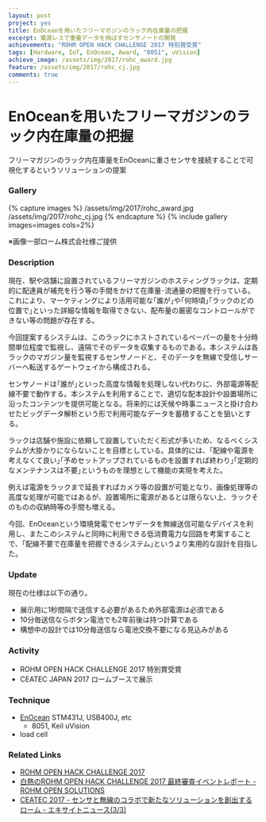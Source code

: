 ```yaml
---
layout: post
project: yes
title: EnOceanを用いたフリーマガジンのラック内在庫量の把握
excerpt: 電源レスで重量データを飛ばすセンサノードの開発
achievements: "ROHM OPEN HACK CHALLENGE 2017 特別賞受賞"
tags: [Hardware, IoT, EnOcean, Award, "8051", uVision]
achieve_image: /assets/img/2017/rohc_award.jpg
feature: /assets/img/2017/rohc_cj.jpg
comments: true
---
```

# EnOceanを用いたフリーマガジンのラック内在庫量の把握

フリーマガジンのラック内在庫量をEnOceanに重さセンサを接続することで可視化するというソリューションの提案

### Gallery


{% capture images %}
 /assets/img/2017/rohc_award.jpg
 /assets/img/2017/rohc_cj.jpg
{% endcapture %}
{% include gallery images=images  cols=2%}

※画像一部ローム株式会社様ご提供

### Description

現在、駅や店舗に設置されているフリーマガジンのホスティングラックは、定期的に配達員が補充を行う等の手間をかけて在庫量･流通量の把握を行っている。これにより、マーケティングにより活用可能な｢誰が｣や｢何時頃｣｢ラックのどの位置で｣といった詳細な情報を取得できない、配布量の厳密なコントロールができない等の問題が存在する。

今回提案するシステムは、このラックにホストされているペーパーの量を十分時間単位程度で監視し、遠隔でそのデータを収集するものである。本システムは各ラックのマガジン量を監視するセンサノードと、そのデータを無線で受信しサーバーへ転送するゲートウェイから構成される。

センサノードは｢誰が｣といった高度な情報を処理しない代わりに、外部電源等配線不要で動作する。本システムを利用することで、適切な配本設計や設置場所に沿ったコンテンツを提供可能となる。将来的には天候や時事ニュースと掛け合わせたビッグデータ解析という形で利用可能なデータを蓄積することを狙いとする。

ラックは店舗や施設に依頼して設置していただく形式が多いため、なるべくシステムが大掛かりにならないことを目標としている。具体的には、｢配線や電源を考えなくて良い｣｢予めセットアップされているものを設置すれば終わり｣｢定期的なメンテナンスは不要｣というものを理想として機能の実現を考えた。

例えば電源をラックまで延長すればカメラ等の設置が可能となり、画像処理等の高度な処理が可能ではあるが、設置場所に電源があるとは限らない上、ラックそのものの収納時等の手間も増える。

今回、EnOceanという環境発電でセンサデータを無線送信可能なデバイスを利用し、またこのシステムと同時に利用できる低消費電力な回路を考案することで、｢配線不要で在庫量を把握できるシステム｣というより実用的な設計を目指した。

### Update

現在の仕様は以下の通り。

* 展示用に1秒間隔で送信する必要があるため外部電源は必須である
* 10分毎送信ならボタン電池でも2年前後は持つ計算である
* 構想中の設計では10分毎送信なら電池交換不要になる見込みがある

### Activity

* ROHM OPEN HACK CHALLENGE 2017 特別賞受賞
* CEATEC JAPAN 2017 ロームブースで展示

### Technique

* [EnOcean](https://www.enocean.com/jp/) STM431J, USB400J, etc
  * 8051, Keil uVision
* load cell

### Related Links

* [ROHM OPEN HACK CHALLENGE 2017](http://open.rohm.com/rohmhack/) 
* [白熱のROHM OPEN HACK CHALLENGE 2017 最終審査イベントレポート - ROHM OPEN SOLUTIONS](http://open.rohm.com/jp/events/171005_article)
* [CEATEC 2017 - センサと無線のコラボで新たなソリューションを創出するローム - エキサイトニュース(3/3) ](http://www.excite.co.jp/News/it_biz/20171003/Cobs_1676261.html)

